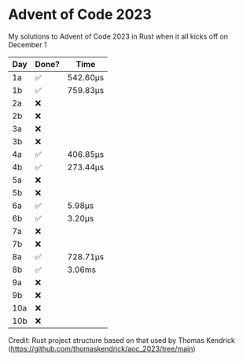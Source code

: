 # Advent of Code 2023
My solutions to Advent of Code 2023 in Rust when it all kicks off on December 1

| Day | Done? | Time |
|-----|------|------|
| 1a  | ✅    | 542.60µs |
| 1b  | ✅    | 759.83µs |
| 2a  | ❌    |      |
| 2b  | ❌    |      |
| 3a  | ❌    |      |
| 3b  | ❌    |      |
| 4a  | ✅    | 406.85µs |
| 4b  | ✅    | 273.44µs |
| 5a  | ❌    |      |
| 5b  | ❌    |      |
| 6a  | ✅    | 5.98µs |
| 6b  | ✅    | 3.20µs |
| 7a  | ❌    |      |
| 7b  | ❌    |      |
| 8a  | ✅    | 728.71µs |
| 8b  | ✅     | 3.06ms   |
| 9a  | ❌    |      |
| 9b  | ❌    |      |
| 10a | ❌    |      |
| 10b | ❌    |      |

Credit: Rust project structure based on that used by Thomas Kendrick (https://github.com/thomaskendrick/aoc_2023/tree/main) 